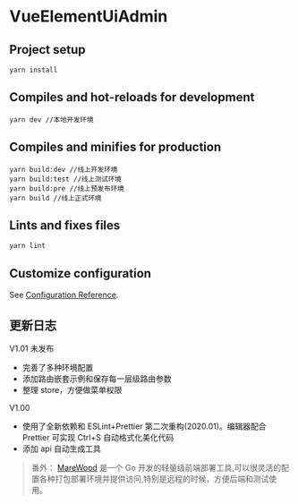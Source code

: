 # VueElementUiAdmin

## Project setup

```
yarn install
```

## Compiles and hot-reloads for development

```
yarn dev //本地开发环境
```

## Compiles and minifies for production

```
yarn build:dev //线上开发环境
yarn build:test //线上测试环境
yarn build:pre //线上预发布环境
yarn build //线上正式环境

```

## Lints and fixes files

```
yarn lint
```

## Customize configuration

See [Configuration Reference](https://cli.vuejs.org/config/).

## 更新日志

V1.01 未发布

- 完善了多种环境配置
- 添加路由嵌套示例和保存每一层级路由参数
- 整理 store，方便做菜单权限

V1.00

- 使用了全新依赖和 ESLint+Prettier 第二次重构(2020.01)。编辑器配合 Prettier 可实现 Ctrl+S 自动格式化美化代码
- 添加 api 自动生成工具

> 番外： [MareWood](https://github.com/xusenlin/MareWood) 是一个 Go 开发的轻量级前端部署工具,可以很灵活的配置各种打包部署环境并提供访问,特别是远程的时候，方便后端和测试使用。
